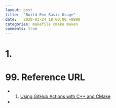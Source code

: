 ```yaml
---
layout: post 
title:  "Build Env Basic Usage"
date:   2020-03-24 18:00:00 +0800
categories: makefile cmake maven
comments: true
---
```


# 1. 



# 99. Reference URL

* 1) [Using GitHub Actions with C++ and CMake](https://cristianadam.eu/20191222/using-github-actions-with-c-plus-plus-and-cmake/)
* 

